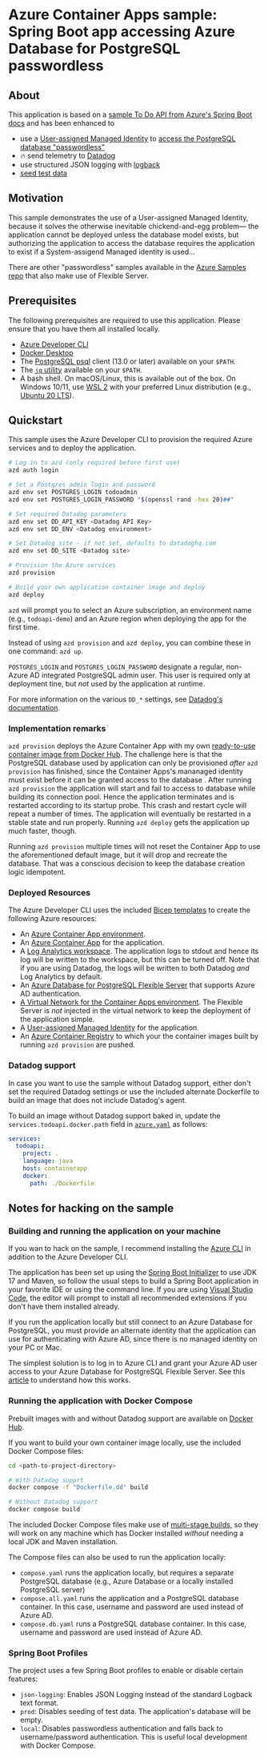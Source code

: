 # Azure Container Apps sample: Spring Boot app accessing Azure Database for PostgreSQL passwordless

## About

This application is based on a [sample To Do API from Azure's Spring Boot docs](https://docs.microsoft.com/en-us/azure/developer/java/spring-framework/configure-spring-data-jpa-with-azure-postgresql) and has been enhanced to

- use a [User-assigned Managed Identity](https://learn.microsoft.com/en-us/azure/active-directory/managed-identities-azure-resources/overview) to [access the PostgreSQL database "passwordless"](https://learn.microsoft.com/en-us/azure/developer/java/spring-framework/migrate-postgresql-to-passwordless-connection)
- 🔥 send telemetry to [Datadog](https://docs.datadoghq.com/serverless/azure_container_apps/?code-lang=java)
- use structured JSON logging with [logback](https://logback.qos.ch)
- [seed test data](#spring-boot-profiles)

## Motivation

This sample demonstrates the use of a User-assigned Managed Identity,
because it solves the otherwise inevitable chickend-and-egg problem&mdash;
the application cannot be deployed unless the database model exists,
but authorizing the application to access the database requires the application
to exist if a System-assigend Managed identity is used...

There are other "passwordless" samples available in the [Azure Samples repo](https://github.com/Azure-Samples/Passwordless-Connections-for-Java-Apps)
that also make use of Flexible Server.

## Prerequisites

The following prerequisites are required to use this application. Please ensure
that you have them all installed locally.

- [Azure Developer CLI](https://learn.microsoft.com/en-us/azure/developer/azure-developer-cli/)
- [Docker Desktop](https://www.docker.com/products/docker-desktop/)
- The [PostgreSQL psql](https://www.postgresql.org/docs/current/app-psql.html) client (13.0 or later) available on your `$PATH`.
- The [`jq` utility](https://jqlang.github.io/jq/) available on your `$PATH`.
- A bash shell. On macOS/Linux, this is available out of the box. On Windows 10/11, use [WSL 2](https://docs.microsoft.com/en-us/windows/wsl/install) with your preferred Linux distribution (e.g., [Ubuntu 20 LTS](https://apps.microsoft.com/store/detail/ubuntu-20046-lts/9MTTCL66CPXJ)).

## Quickstart

This sample uses the Azure Developer CLI to provision the required Azure services and
to deploy the application.

```bash
# Log in to azd (only required before first use)
azd auth login

# Set a Postgres admin login and password
azd env set POSTGRES_LOGIN todoadmin
azd env set POSTGRES_LOGIN_PASSWORD "$(openssl rand -hex 20)##"

# Set required Datadog parameters
azd env set DD_API_KEY <Datadog API Key>
azd env set DD_ENV <Datadog environment>

# Set Datadog site - if not set, defaults to datadoghq.com
azd env set DD_SITE <Datadog site>

# Provision the Azure services
azd provision

# Build your own application container image and deploy
azd deploy
```

`azd` will prompt you to select an Azure subscription, an environment name (e.g., `todoapi-demo`) and an Azure region when deploying the app for the first time.

Instead of using `azd provision` and `azd deploy`, you can combine
these in one command: `azd up`.

`POSTGRES_LOGIN` and `POSTGRES_LOGIN_PASSWORD` designate a regular, non-Azure AD integrated PostgreSQL admin user. This user is required only at deployment tine, but _not_ used by the application at runtime.

For more information on the various `DD_*` settings, see [Datadog's documentation](https://docs.datadoghq.com/serverless/azure_container_apps/?code-lang=java#environment-variables).

### Implementation remarks

`azd provision` deploys the Azure Container App with my own [ready-to-use container image from Docker Hub](https://hub.docker.com/repository/docker/joergjo/java-boot-todo/general). The challenge here is that the PostgreSQL database used by application can only be provisioned _after_ `azd provision` has finished, since the Container Apps's mananaged identity must exist before it can be granted access to the database . After running `azd provision` the application will start and fail to access to database while building its connection pool. Hence the application terminates and is restarted according to its startup probe. This
crash and restart cycle will repeat a number of times. The application will eventually be restarted in a stable state and run properly. Running `azd deploy` gets the application up much faster, though.

Running `azd provision` multiple times will not reset the Container App to use the aforementioned default image, but it will drop and recreate the database. That was
a conscious decision to keep the database creation logic idempotent.

### Deployed Resources

The Azure Developer CLI uses the included [Bicep templates](./infra/) to create the following Azure resources:

- An [Azure Container App environment](https://docs.microsoft.com/en-us/azure/container-apps/environment).
- An [Azure Container App](https://learn.microsoft.com/en-us/azure/container-apps/overview) for the application.
- A [Log Analytics workspace](https://docs.microsoft.com/en-us/azure/container-apps/monitor?tabs=bash). The application logs to stdout and hence its log will be written to the workspace, but this can be turned off. Note that if you are using Datadog, the logs will be written to both Datadog _and_ Log Analytics by default.
- An [Azure Database for PostgreSQL Flexible Server](https://docs.microsoft.com/en-us/azure/postgresql/flexible-server/overview) that supports Azure AD authentication.
- [A Virtual Network for the Container Apps environment](https://docs.microsoft.com/en-us/azure/container-apps/vnet-custom?tabs=bash&pivots=azure-cli). The Flexible Server is _not_ injected in the virtual network to keep the deployment of the application simple.
- A [User-assigned Managed Identity](https://learn.microsoft.com/en-us/azure/active-directory/managed-identities-azure-resources/overview) for the application.
- An [Azure Container Registry](https://learn.microsoft.com/en-us/azure/container-registry/) to which your the container images built by running `azd provision` are pushed.

### Datadog support

In case you want to use the sample without Datadog support, either don't set the required Datadog settings or use the included alternate Dockerfile to build an image that does not include Datadog's agent.

To build an image without Datadog support baked in, update the `services.todoapi.docker.path` field in [`azure.yaml`](azure.yaml) as follows:

```yaml
services:
  todoapi:
    project: .
    language: java
    host: containerapp
    docker:
      path: ./Dockerfile
```

## Notes for hacking on the sample

### Building and running the application on your machine

If you wan to hack on the sample, I recommend installing the [Azure CLI](https://learn.microsoft.com/en-us/cli/azure/install-azure-cli) in addition to the Azure Developer CLI.

The application has been set up using the [Spring Boot Initializer](https://start.spring.io) to use JDK 17 and Maven, so follow the usual steps to build a Spring Boot application in your favorite IDE or using the command line. If you are using [Visual Studio Code](https://code.visualstudio.com/), the editor will prompt to install all recommended extensions if you don't have them installed already.

If you run the application locally but still connect to an Azure Database for PostgreSQL, you must provide an alternate identity that the application can use for authenticating
with Azure AD, since there is no managed identity on your PC or Mac.

The simplest solution is to log in to Azure CLI and grant your Azure AD user access to your Azure Database for PostgreSQL Flexible Server. See this [article](https://learn.microsoft.com/en-us/azure/developer/java/spring-framework/authentication) to understand how this works.

### Running the application with Docker Compose

Prebuilt images with and without Datadog support are available on [Docker Hub](https://hub.docker.com/repository/docker/joergjo/java-boot-todo).

If you want to build your own container image locally, use the included Docker Compose files:

```bash
cd <path-to-project-directory>

# With Datadog supprt
docker compose -f "Dockerfile.dd" build

# Without Datadog support
docker compose build
```

The included Docker Compose files make use of [multi-stage builds](https://docs.docker.com/develop/develop-images/multistage-build/), so they will work on any machine which has Docker installed _without_ needing a local JDK and Maven installation.

The Compose files can also be used to run the application locally:

- `compose.yaml` runs the application locally, but requires a separate PostgreSQL database (e.g., Azure Database or a locally installed PostgreSQL server)
- `compose.all.yaml` runs the application and a PostgreSQL database container. In this case, username and password are used instead of Azure AD.
- `compose.db.yaml` runs a PostgreSQL database container. In this case, username and password are used instead of Azure AD.

### Spring Boot Profiles

The project uses a few Spring Boot profiles to enable or disable certain features:

- `json-logging`: Enables JSON Logging instead of the standard Logback text format.
- `prod`: Disables seeding of test data. The application's database will be empty.
- `local`: Disables passwordless authentication and falls back to username/password authentication. This is useful local development with Docker Compose.
